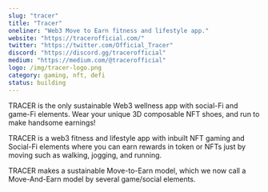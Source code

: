 ```yaml
---
slug: "tracer"
title: "Tracer"
oneliner: "Web3 Move to Earn fitness and lifestyle app."
website: "https://tracerofficial.com/"
twitter: "https://twitter.com/Official_Tracer"
discord: "https://discord.gg/tracerofficial"
medium: "https://medium.com/@tracerofficial"
logo: /img/tracer-logo.png
category: gaming, nft, defi
status: building
---
```


TRACER is the only sustainable Web3 wellness app with social-Fi and game-Fi elements. Wear your unique 3D composable NFT shoes, and run to make handsome earnings!

TRACER is a web3 fitness and lifestyle app with inbuilt NFT gaming and Social-Fi elements where you can earn rewards in token or NFTs just by moving such as walking, jogging, and running.

TRACER makes a sustainable Move-to-Earn model, which we now call a Move-And-Earn model by several game/social elements.

